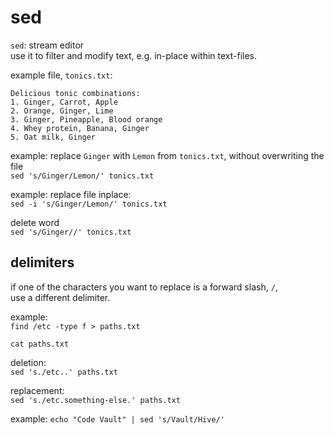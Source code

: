 # sed

`sed`: stream editor<br>
use it to filter and modify text, e.g. in-place within text-files.

example file, `tonics.txt`:<br>
```TEXT
Delicious tonic combinations:
1. Ginger, Carrot, Apple
2. Orange, Ginger, Lime
3. Ginger, Pineapple, Blood orange
4. Whey protein, Banana, Ginger
5. Oat milk, Ginger
```

example: replace `Ginger` with `Lemon` from `tonics.txt`, without overwriting the file<br>
`sed 's/Ginger/Lemon/' tonics.txt`

example: replace file inplace:<br>
`sed -i 's/Ginger/Lemon/' tonics.txt`

delete word<br>
`sed 's/Ginger//' tonics.txt`

## delimiters
if one of the characters you want to replace is a forward slash, `/`,<br>
use a different delimiter.

example:<br>
`find /etc -type f > paths.txt`

`cat paths.txt`

deletion:<br>
`sed 's./etc..' paths.txt`

replacement:<br>
`sed 's./etc.something-else.' paths.txt`

example:
`echo "Code Vault" | sed 's/Vault/Hive/'`
